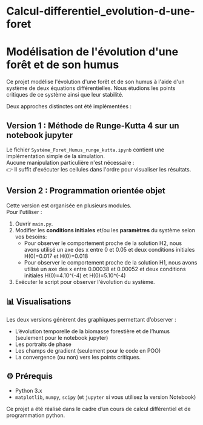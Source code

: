 # Calcul-differentiel_evolution-d-une-foret

# Modélisation de l'évolution d'une forêt et de son humus

Ce projet modélise l'évolution d'une forêt et de son humus à l'aide d'un système de deux équations différentielles. Nous étudions les points critiques de ce système ainsi que leur stabilité.

Deux approches distinctes ont été implémentées :

## Version 1 : Méthode de Runge-Kutta 4 sur un notebook jupyter

Le fichier `Système_Foret_Humus_runge_kutta.ipynb` contient une implémentation simple de la simulation.  
Aucune manipulation particulière n'est nécessaire :  
👉 Il suffit d'exécuter les cellules dans l'ordre pour visualiser les résultats.

## Version 2 : Programmation orientée objet

Cette version est organisée en plusieurs modules.  
Pour l'utiliser :

1. Ouvrir `main.py`.
2. Modifier les **conditions initiales** et/ou les **paramètres** du système selon vos besoins:
     - Pour observer le comportement proche de la solution H2, nous avons utilisé un axe des x entre 0 et 0.05 et deux conditions initiales H(0)=0.017 et H(0)=0.018
     - Pour observer le comportement proche de la solution H1, nous avons utilisé un axe des x entre 0.00038 et 0.00052 et deux conditions initiales H(0)=4.10^(-4) et H(0)=5.10^(-4)
4. Exécuter le script pour observer l'évolution du système.

## 📊 Visualisations

Les deux versions génèrent des graphiques permettant d’observer :

- L’évolution temporelle de la biomasse forestière et de l’humus (seulement pour le notebook jupyter)
- Les portraits de phase
- Les champs de gradient (seulement pour le code en POO)
- La convergence (ou non) vers les points critiques.

## ⚙️ Prérequis

- Python 3.x
- `matplotlib`, `numpy`, `scipy` (et `jupyter` si vous utilisez la version Notebook)


Ce projet a été réalisé dans le cadre d’un cours de calcul différentiel et de programmation python.
